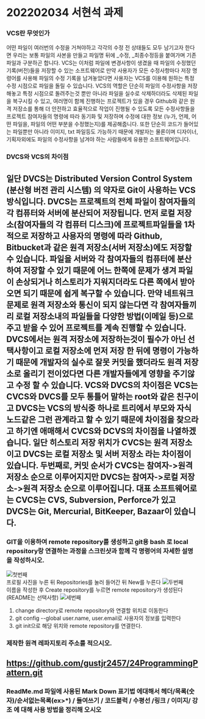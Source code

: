 # 202202034 서현석 과제

### VCS란 무엇인가
어떤 파일이 여러번의 수정을 거쳐야하고 각각의 수정 전 상태들도 모두 남기고자 한다면 우리는 보통 파일의 사본을 만들고 파일명 뒤에 _수정, _최종수정등을 붙여가며 기존파일과 구분하곤 합니다. VCS는 이처럼 파일에 변경사항이 생겼을 때 파일의 수정했던 기록(버전)들을 저장할 수 있는 소프트웨어로 만약 사용자가 모든 수정사항마다 저장 명령어를 사용해 파일의 수정 기록을 남겨놓았다면 사용자는 VCS를 이용해 원하는 특정 수정 시점으로 파일을 돌릴 수 있습니다. VCS의 역할은 단순히 파일의 수정사항을 저장해놓고 특정 시점으로 돌려주는것 뿐만 아니라 파일을 실수로 삭제하더라도 삭제된 파일을 복구시킬 수 있고, 여러명이 함께 진행하는 프로젝트가 있을 경우 Github와 같은 원격 저장소를 통해 더 안전하고 효율적으로 작업이 진행될 수 있도록 모든 수정사항들을 프로젝트 참여자들의 명령에 따라 동기화 및 저장하며 수정에 대한 정보 (누가, 언제, 어떤 파일을, 파일의 어떤 부분을 수정했는지)를 제공해줍니다. 또한 단순히 코드가 들어있는 파일뿐만 아니라 이미지, txt 파일등도 가능하기 때문에 개발자는 물론이며 디자이너, 기획자외에도 파일의 수정사항을 남겨야 하는 사람들에게 유용한 소프트웨어입니다.

### DVCS와 VCS의 차이점
일단 DVCS는 Distributed Version Control System (분산형 버전 관리 시스템) 의 약자로 Git이 사용하는 VCS 방식입니다. DVCS는 프로젝트의 전체 파일이 참여자들의 각 컴퓨터와 서버에 분산되어 저장됩니다. 먼저 로컬 저장소(참여자들의 각 컴퓨터 디스크)에 프로젝트파일들을 1차적으로 저장하고 사용자의 명령에 따라 Github, Bitbucket과 같은 원격 저장소(서버 저장소)에도 저장할 수 있습니다. 파일을 서버와 각 참여자들의 컴퓨터에 분산하여 저장할 수 있기 때문에 어느 한쪽에 문제가 생겨 파일이 손상되거나 히스토리가 지워지더라도 다른 쪽에서 받아오면 되기 때문에 쉽게 복구할 수 있습니다. 만약 네트워크 문제로 원격 저장소와 통신이 되지 않는다면 각 참여자들끼리 로컬 저장소내의 파일들을 다양한 방법(이메일 등)으로 주고 받을 수 있어 프로젝트를 계속 진행할 수 있습니다. DVCS에서는 원격 저장소에 저장하는것이 필수가 아닌 선택사항이고 로컬 저장소에 먼저 저장 한 뒤에 명령이 가능하기 때문에 개발자의 실수로 잘못 커밋을 했더라도 원격 저장소로 올리기 전이었다면 다른 개발자들에게 영향을 주기않고 수정 할 수 있습니다. VCS와 DVCS의 차이점은 VCS는 CVCS와 DVCS를 모두 통틀어 말하는 root와 같은 친구이고 DVCS는 VCS의 방식중 하나로 트리에서 부모와 자식 노드같은 그런 관계라고 할 수 있기 때문에 차이점을 찾으라고 하기엔 애매해서 CVCS와 DCVS의 차이점을 나열하겠습니다.
일단 히스토리 저장 위치가 CVCS는 원격 저장소이고 DVCS는 로컬 저장소 및 서버 저장소 라는 차이점이 있습니다.
두번째로, 커밋 순서가 CVCS는 참여자->원격저장소 순으로 이루어지지만 DVCS는 참여자->로컬 저장소->원격 저장소 순으로 이루어집니다.
대표 소프트웨어로는 CVCS는 CVS, Subversion, Perforce가 있고 DVCS는 Git, Mercurial, BitKeeper, Bazaar이 있습니다.
---
### GIT을 이용하여 remote repository를 생성하고 git용 bash 로 local repository랑 연결하는 과정을 스크린샷과 함께 각 명령어의 자세한 설명을 작성하시오. 
![첫번째](https://github.com/gustjr2457/24ProgrammingPattern/assets/127166744/9554a7d8-5bd7-4363-96fb-9adc12c8856c)
<br>프로필 사진을 누른 뒤 Repositories를 눌러 들어간 뒤 New를 누른다
![두번째](https://github.com/gustjr2457/24ProgrammingPattern/assets/127166744/100db6b6-8b9f-46e5-b391-3a6dc8e600a2)
<br>이름을 작성한 후 Create repository를 누르면 remote repository가 생성된다 (README는 선택사항)
![세번째](https://github.com/gustjr2457/24ProgrammingPattern/assets/127166744/bd9e626f-c2e9-4287-8c1e-c623b9a7f941)
1. change directory로 remote repository와 연결할 위치로 이동한다<br>
2. git config --global user.name, user.email로 사용자의 정보를 입력한다<br>
3. git init으로 해당 위치와 remote repository를 연결한다.

###  제작한 원격 레파지토리 주소를 적으시오.
https://github.com/gustjr2457/24ProgrammingPattern.git
---
### ReadMe.md 파일에 사용된 Mark Down 표기법 에대해서 헤더/목록(숫자)/순서없는목록(ex>*) / 들여쓰기 / 코드블럭 / 수평선 /링크 / 이미지/ 강조 에 대해 사용 방법을 정리해 오시오

